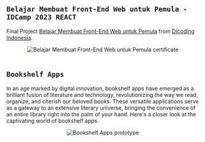 ## `Belajar Membuat Front-End Web untuk Pemula - IDCamp 2023 REACT`
Final Project [Belajar Membuat Front-End Web untuk Pemula](https://www.dicoding.com/) from [Dicoding Indonesia](https://www.dicoding.com/).
<br>
<div align="center">
  <img src="" alt="Belajar Membuat Front-End Web untuk Pemula certificate">
</div>
<br>

## `Bookshelf Apps`
In an age marked by digital innovation, bookshelf apps have emerged as a brilliant fusion of literature and technology, revolutionizing the way we read, organize, and cherish our beloved books. These versatile applications serve as a gateway to an extensive literary universe, bringing the convenience of an entire library right into the palm of your hand. Here's a closer look at the captivating world of bookshelf apps.
<div align="center">
  <img src="" alt="Bookshelf Apps prototype">
</div>
